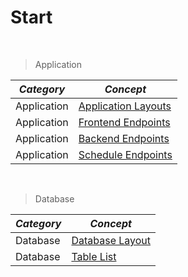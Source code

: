 # Start

<br/>

> Application

| ***Category*** | ***Concept***                                              |
|----------------|------------------------------------------------------------|
| Application    | [Application Layouts](./application/application_layout.md) |
| Application    | [Frontend Endpoints](./application/frontend_endpoints.md)  |
| Application    | [Backend Endpoints](./application/backend_endpoints.md)    |
| Application    | [Schedule Endpoints](./application/schedule_endpoints.md)  |

<br/>

> Database

| ***Category*** | ***Concept***                                    |
|----------------|--------------------------------------------------|
| Database       | [Database Layout](./database/database_layout.md) |
| Database       | [Table List](./database/table_list.md)           |

